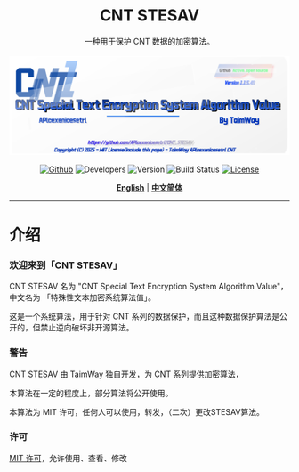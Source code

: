 <div align="center">
<h1>CNT STESAV</h1>
一种用于保护 CNT 数据的加密算法。<br><br>
<img src="wallpage.png"/><br>

[![Github](https://img.shields.io/badge/CNT-Github-gray.svg)](https://github.com/APlcexenicesetrl/CNT_STESAV) ![Developers](https://img.shields.io/badge/Developers-TaimWay-red.svg) ![Version](https://img.shields.io/badge/version-1.2-brightgreen.svg)  ![Build Status](https://img.shields.io/badge/build%20Status-Active,%20open%20source-brightgreen.svg) [![License](https://img.shields.io/badge/license-MIT-blue.svg)](https://github.com/APlcexenicesetrl/CNT_STESAV/blob/main/LICENSE)

[**English**](./readme.md) | [**中文简体**](./readme(zh-cn).md)

</div>

---

# 介绍

### **欢迎来到「CNT STESAV」**

CNT STESAV 名为 "CNT Special Text Encryption System Algorithm Value"，中文名为 「特殊性文本加密系统算法值」。

这是一个系统算法，用于针对 CNT 系列的数据保护，而且这种数据保护算法是公开的，但禁止逆向破坏非开源算法。

### **警告**

CNT STESAV 由 TaimWay 独自开发，为 CNT 系列提供加密算法，

本算法在一定的程度上，部分算法将公开使用。

本算法为 MIT 许可，任何人可以使用，转发，（二次）更改STESAV算法。

### **许可**

<a href="https://github.com/APlcexenicesetrl/CNT_STESAV/blob/main/LICENSE">MIT 许可</a>，允许使用、查看、修改
